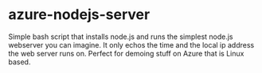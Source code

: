 # azure-nodejs-server
Simple bash script that installs node.js and runs the simplest node.js webserver you can imagine. It only echos the time and the local ip address the web server runs on.
Perfect for demoing stuff on Azure that is Linux based.
